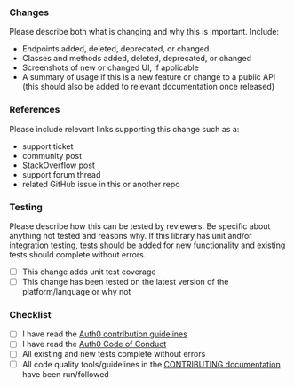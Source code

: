 ### Changes

Please describe both what is changing and why this is important. Include:

- Endpoints added, deleted, deprecated, or changed
- Classes and methods added, deleted, deprecated, or changed
- Screenshots of new or changed UI, if applicable
- A summary of usage if this is a new feature or change to a public API (this should also be added to relevant documentation once released)

### References

Please include relevant links supporting this change such as a:

- support ticket
- community post
- StackOverflow post
- support forum thread
- related GitHub issue in this or another repo

### Testing

Please describe how this can be tested by reviewers. Be specific about anything not tested and reasons why. If this library has unit and/or integration testing, tests should be added for new functionality and existing tests should complete without errors.

* [ ] This change adds unit test coverage
* [ ] This change has been tested on the latest version of the platform/language or why not

### Checklist

* [ ] I have read the [Auth0 contribution guidelines](https://github.com/auth0/open-source-template/blob/master/GENERAL-CONTRIBUTING.md)
* [ ] I have read the [Auth0 Code of Conduct](https://github.com/auth0/open-source-template/blob/master/CODE-OF-CONDUCT.md)
* [ ] All existing and new tests complete without errors
* [ ] All code quality tools/guidelines in the [CONTRIBUTING documentation](https://github.com/auth0/omniauth-auth0/blob/master/CONTRIBUTING.md) have been run/followed

